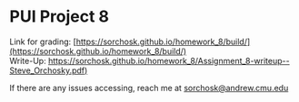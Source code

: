 # PUI Project 8

Link for grading: [https://sorchosk.github.io/homework_8/build/](https://sorchosk.github.io/homework_8/build/)  
Write-Up: [https://sorchosk.github.io/homework_8/Assignment_8-writeup--Steve_Orchosky.pdf)](https://sorchosk.github.io/homework_8/Assignment_8-writeup--Steve_Orchosky.pdf)  
  
If there are any issues accessing, reach me at sorchosk@andrew.cmu.edu